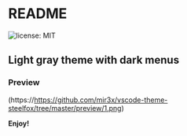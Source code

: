 # README
![license: MIT](https://img.shields.io/badge/license-MIT-A31F34)

## Light gray theme with dark menus

### Preview

(https://https://github.com/mir3x/vscode-theme-steelfox/tree/master/preview/1.png)

**Enjoy!**
